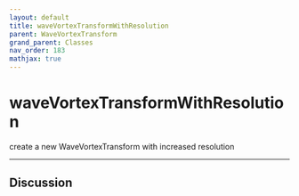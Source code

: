 ```yaml
---
layout: default
title: waveVortexTransformWithResolution
parent: WaveVortexTransform
grand_parent: Classes
nav_order: 183
mathjax: true
---
```


#  waveVortexTransformWithResolution

create a new WaveVortexTransform with increased resolution


---

## Discussion

  
